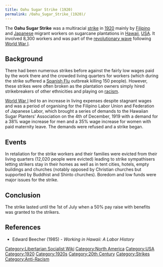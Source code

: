 ```yaml
---
title: Oahu Sugar Strike (1920)
permalink: /Oahu_Sugar_Strike_(1920)/
---
```


The **Oahu Sugar Strike** was a multiracial
[strike](List_of_Strikes.md "wikilink") in
[1920](Timeline_of_Libertarian_Socialism_in_North_America.md "wikilink")
mainly by [Filipino](Philippines.md "wikilink") and
[Japanese](Japan.md "wikilink") migrant workers on sugarcane plantations in
[Hawaii](Hawaii.md "wikilink"), [USA](United_States_of_America.md "wikilink").
It involved 8,300 workers and was part of the [revolutionary
wave](Revolutions_of_1916_-_1923.md "wikilink") following [World War
I](World_War_I.md "wikilink").

## Background

There had been numerous strikes before against the fairly low wages paid
by the work there and the crowded living quarters for workers (which
during the strike suffered a [Spanish Flu](Spanish_Flu.md "wikilink")
outbreak killing 150 people). However, these strikes were often broken
as the plantation owners simply hired strikebreakers of other
ethnicities and playing on [racism](racism.md "wikilink").

[World War I](World_War_I.md "wikilink") led to an increase in living
expenses despite stagnant wages and was a period of organising for the
Filipino Labor Union and Federation of Japanese Labor, which brought a
series of demands to the Hawaiian Sugar Planters' Association on the 4th
of December, 1919 with a demand for a 38% wage increase for men and a
35% wage increase for women with paid maternity leave. The demands were
refused and a strike began.

## Events

In retaliation for the strike workers and their families were evicted
from their living quarters (12,020 people were evicted) leading to
strike sympathisers letting strikers stay in their homes as well as in
tent cities, hotels, empty buildings and churches (notably opposed by
Christian churches but supported by Buddhist and Shinto churches).
Boredom and low funds were major issues for the strike.

## Conclusion

The strike lasted until the 1st of July when a 50% pay raise with
benefits was granted to the strikers.

## References

- Edward Beecher (1985) - *Working in Hawaii: A Labor History*

[Category:Libertarian Socialist
Wiki](Category:Libertarian_Socialist_Wiki.md "wikilink") [Category:North
America](Category:North_America.md "wikilink")
[Category:USA](Category:USA.md "wikilink")
[Category:1920](Category:1920.md "wikilink")
[Category:1920s](Category:1920s.md "wikilink") [Category:20th
Century](Category:20th_Century.md "wikilink")
[Category:Strikes](Category:Strikes.md "wikilink")
[Category:Anti-Racism](Category:Anti-Racism.md "wikilink")
